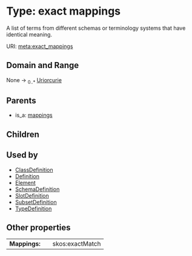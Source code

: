 
# Type: exact mappings


A list of terms from different schemas or terminology systems that have identical meaning.

URI: [meta:exact_mappings](https://w3id.org/biolink/biolinkml/meta/exact_mappings)


## Domain and Range

None ->  <sub>0..*</sub> [Uriorcurie](type/Uriorcurie.md)

## Parents

 *  is_a: [mappings](mappings.md)

## Children


## Used by

 * [ClassDefinition](ClassDefinition.md)
 * [Definition](Definition.md)
 * [Element](Element.md)
 * [SchemaDefinition](SchemaDefinition.md)
 * [SlotDefinition](SlotDefinition.md)
 * [SubsetDefinition](SubsetDefinition.md)
 * [TypeDefinition](TypeDefinition.md)

## Other properties

|  |  |  |
| --- | --- | --- |
| **Mappings:** | | skos:exactMatch |

